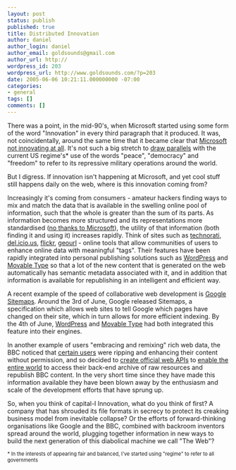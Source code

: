 ```yaml
---
layout: post
status: publish
published: true
title: Distributed Innovation
author: daniel
author_login: daniel
author_email: goldsounds@gmail.com
author_url: http://
wordpress_id: 203
wordpress_url: http://www.goldsounds.com/?p=203
date: 2005-06-06 10:21:11.000000000 -07:00
categories:
- general
tags: []
comments: []
---
```

There was a point, in the mid-90's, when Microsoft started using some form of the word "Innovation" in every third paragraph that it produced. It was, not coincidentally, around the same time that it became clear that <a href="http://hea-www.harvard.edu/~fine/opinions/msinnovate.html">Microsoft not innovating at all</a>. It's not such a big stretch to <a href="http://www.abc.net.au/worldtoday/content/2005/s1376794.htm">draw parallels</a> with the current US regime's* use of the words "peace", "democracy" and "freedom" to refer to its repressive military operations around the world.

But I digress. If innovation isn't happening at Microsoft, and yet cool stuff still happens daily on the web, where is this innovation coming from?

Increasingly it's coming from consumers - amateur hackers finding ways to mix and match the data that is available in the swelling online pool of information, such that the whole is greater than the sum of its parts. As information becomes more structured and its representations more standardised (<a href="http://www.gnu.org/philosophy/no-word-attachments.html">no thanks to Microsoft</a>), the utility of that information (both finding it and using it) increases rapidly. Think of sites such as <a href="http://technorati.com">technorati</a>, <a href="http://del.icio.us">del.icio.us</a>, <a href="http://flickr.com">flickr</a>, <a href="http://geourl.org">geourl</a> - online tools that allow communities of users to enhance online data with meaningful "tags". Their features have been rapidly integrated into personal publishing solutions such as <a href="http://wordpress.org">WordPress</a> and <a href="http://www.movabletype.org/">Movable Type</a> so that a lot of the new content that is generated on the web automatically has semantic metadata associated with it, and in addition that information is available for republishing in an intelligent and efficient way.

A recent example of the speed of collaborative web development is <a href="https://www.google.com/webmasters/sitemaps/docs/en/about.html">Google Sitemaps</a>. Around the 3rd of June, Google released Sitemaps, a specification which allows web sites to tell Google which pages have changed on their site, which in turn allows for more efficient indexing. By the 4th of June, <a href="http://www.socialpatterns.com/search-engine-optimization/google-sitemaps-with-wordpress/">WordPress</a> and <a href="http://www.niallkennedy.com/blog/archives/2005/06/google_sitemaps.html">Movable Type</a> had both integrated this feature into their engines.

In another example of users "embracing and remixing" rich web data, the BBC noticed that <a href="http://wikiproxy.whitelabel.org/">certain users</a> were ripping and enhancing their content without permission, and so decided to <a href="http://backstage.bbc.co.uk/">create official web APIs</a> to <a href="http://backstage.bbc.co.uk/prototypes/archives/2005/05/wikiproxy_bbc_n.html">enable the entire world</a> to access their back-end archive of raw resources and republish BBC content. In the very short time since they have made this information available they have been blown away by the enthusiasm and scale of the development efforts that have sprung up.

So, when you think of capital-I Innovation, what do you think of first? A company that has shrouded its file formats in secrecy to protect its creaking business model from inevitable collapse? Or the efforts of forward-thinking organisations like Google and the BBC, combined with backroom inventors spread around the world, plugging together information in new ways to build the next generation of this diabolical machine we call "The Web"?

<div style="font-size: 80%">* In the interests of appearing fair and balanced, I've started using "regime" to refer to all governments</div>
